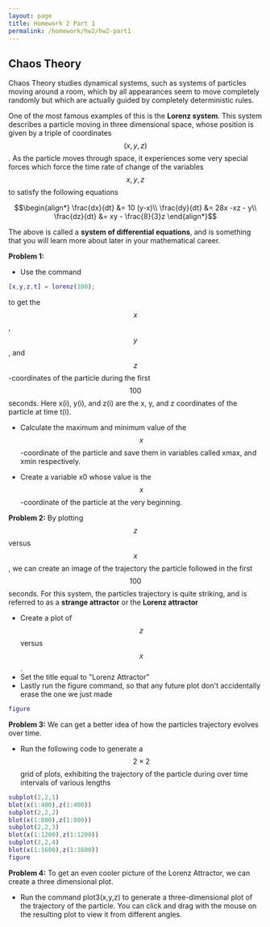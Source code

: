 ```yaml
---
layout: page
title: Homework 2 Part 1
permalink: /homework/hw2/hw2-part1
---
```


## Chaos Theory

Chaos Theory studies dynamical systems, such as systems of particles moving
around a room, which by all appearances seem to move completely randomly but
which are actually guided by completely deterministic rules.

One of the most famous examples of this is the **Lorenz system**.  This system describes a particle moving in three dimensional space, whose position is given by a triple of coordinates $$(x,y,z)$$.  As the particle moves through space, it experiences some very special forces which force the time rate of change of the variables $$x,y,z$$ to satisfy the following equations

$$\begin{align*}
\frac{dx}{dt} &= 10 (y-x)\\
\frac{dy}{dt} &= 28x -xz - y\\
\frac{dz}{dt} &= xy - \frac{8}{3}z
\end{align*}$$

The above is called a **system of differential equations**, and is something that you will learn more about later in your mathematical career.

**Problem 1:**
* Use the command

```Matlab
[x,y,z,t] = lorenz(100);
```

to get the $$x$$, $$y$$, and $$z$$-coordinates of the particle during the first $$100$$ seconds.  Here x(i), y(i), and z(i) are the x, y, and z coordinates of the particle at time t(i).

* Calculate the maximum and minimum value of the $$x$$-coordinate of the particle and save them in variables called xmax, and xmin respectively.

* Create a variable x0 whose value is the $$x$$-coordinate of the particle at the very beginning.


**Problem 2:**
By plotting $$z$$ versus $$x$$, we can create an image of the trajectory the particle followed in the first $$100$$ seconds.  For this system, the particles trajectory is quite striking, and is referred to as a **strange attractor** or the **Lorenz attractor**
* Create a plot of $$z$$ versus $$x$$.
* Set the title equal to "Lorenz Attractor"
* Lastly run the figure command, so that any future plot don't accidentally erase the one we just made

```Matlab
figure
```

**Problem 3:**
We can get a better idea of how the particles trajectory evolves over time.
* Run the following code to generate a $$2\times 2$$ grid of plots, exhibiting the trajectory of the particle during over time intervals of various lengths

```Matlab
subplot(2,2,1)
blot(x(1:400),z(1:400))
subplot(2,2,2)
blot(x(1:800),z(1:800))
subplot(2,2,3)
blot(x(1:1200),z(1:1200))
subplot(2,2,4)
blot(x(1:1600),z(1:1600))
figure
```

**Problem 4:**
To get an even cooler picture of the Lorenz Attractor, we can create a three dimensional plot.
* Run the command plot3(x,y,z) to generate a three-dimensional plot of the trajectory of the particle.  You can click and drag with the mouse on the resulting plot to view it from different angles.

